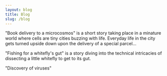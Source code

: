 ```yaml
---
layout: blog
title: Blog
slug: /blog
---
```


"Book delivery to a microcosmos" is a short story taking place in a minature world where cells are tiny cities buzzing with life. Everyday life in the city gets turned upside down upon the delivery of a special parcel... 

"Fishing for a whitefly's gut" is a story diving into the technical intricacies of dissecting a little whitefly to get to its gut. 

"Discovery of viruses"

<br />
